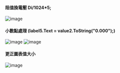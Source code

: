 
#### 阻值換電壓 Di/1024*5;
![image](https://user-images.githubusercontent.com/55220866/165201403-43179a36-2040-4d37-9b01-6f853e1263c0.png)
#### 小數點處理 (label5.Text = value2.ToString("0.000");)
![image](https://user-images.githubusercontent.com/55220866/165201513-f40d813c-7549-4c26-af45-9c9dbecf3ff5.png)
![image](https://user-images.githubusercontent.com/55220866/165202348-547900f0-e739-45ef-b8fe-65937485b997.png)
#### 更正圖表值大小
![image](https://user-images.githubusercontent.com/55220866/165202532-a4b3a673-0176-4170-83fe-be33eb595106.png)
